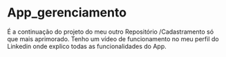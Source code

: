 # App_gerenciamento
 É a continuação do projeto do meu outro Repositório /Cadastramento só que mais aprimorado. 
 Tenho um vídeo de funcionamento no meu perfil do Linkedin onde explico todas as funcionalidades do App.
